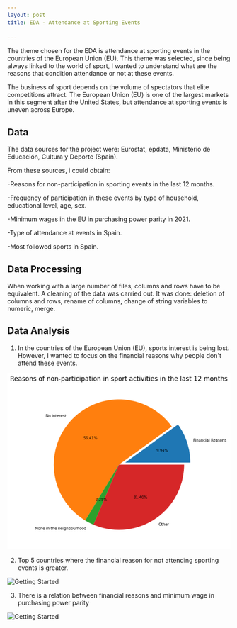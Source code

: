 ```yaml
---
layout: post
title: EDA - Attendance at Sporting Events

---
```


The theme chosen for the EDA is attendance at sporting events in the countries of the European Union (EU). This theme was selected, since being always linked to the world of sport, I wanted to understand what are the reasons that condition attendance or not at these events.

The business of sport depends on the volume of spectators that elite competitions attract. The European Union (EU) is one of the largest markets in this segment after the United States, but attendance at sporting events is uneven across Europe.

## Data

The data sources for the project were: Eurostat, epdata, Ministerio de Educación, Cultura y Deporte (Spain).

From these sources, i could obtain:

-Reasons for non-participation in sporting events in the last 12 months.

-Frequency of participation in these events by type of household, educational level, age, sex.

-Minimum wages in the EU in purchasing power parity in 2021.

-Type of attendance at events in Spain.

-Most followed sports in Spain.

## Data Processing

When working with a large number of files, columns and rows have to be equivalent. A cleaning of the data was carried out. It was done: deletion of columns and rows, rename of columns, change of string variables to numeric, merge.

## Data Analysis

1. In the countries of the European Union (EU), sports interest is being lost. However, I wanted to focus on the financial reasons why people don't attend these events.

![Getting Started](https://raw.githubusercontent.com/carlos-hernandez1993/carlos-hernandez1993.github.io/master/images/reasons.png)

2. Top 5 countries where the financial reason for not attending sporting events is greater.

![Getting Started](https://raw.githubusercontent.com/carlos-hernandez1993/BOOTCAMP_EDA/main/PROYECTO/Visualizaci%C3%B3n/financial_reasons_countries.png)

3. There is a relation between financial reasons and minimum wage in purchasing power parity

![Getting Started](https://raw.githubusercontent.com/carlos-hernandez1993/BOOTCAMP_EDA/main/PROYECTO/Visualizaci%C3%B3n/salario_minimo.png)

